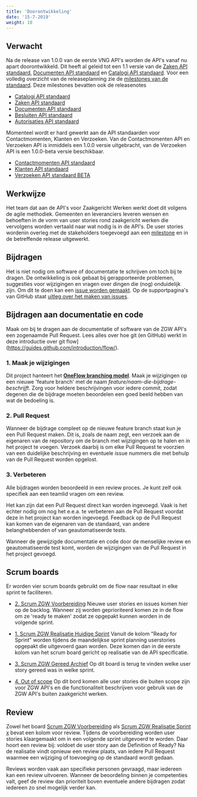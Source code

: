 ```yaml
---
title: 'Doorontwikkeling'
date: '15-7-2019'
weight: 10
---
```


## Verwacht

Na de release van 1.0.0 van de eerste VNG API's worden de API's vanaf nu apart doorontwikkeld. Dit heeft al geleid tot een 1.1 versie van de [Zaken API standaard](https://zaken-api.test.vng.cloud/), [Documenten API standaard](https://documenten-api.test.vng.cloud/) en [Catalogi API standaard](https://catalogi-api.test.vng.cloud/). Voor een volledig overzicht van de releaseplanning zie de [milestones van de standaard](https://github.com/VNG-Realisatie/gemma-zaken/milestones). Deze milestones bevatten ook de releasenotes


* [Catalogi API standaard](https://catalogi-api.test.vng.cloud/)
* [Zaken API standaard](https://zaken-api.test.vng.cloud/)
* [Documenten API standaard](https://documenten-api.test.vng.cloud/)
* [Besluiten API standaard](https://besluiten-api.test.vng.cloud/)
* [Autorisaties API standaard](https://autorisaties-api.test.vng.cloud/)
 
Momenteel wordt er hard gewerkt aan de API standaarden voor Contactmomenten, Klanten en Verzoeken. Van de Contactmomenten API en Verzoeken API is inmiddels een 1.0.0 versie uitgebracht, van de Verzoeken API is een 1.0.0-beta versie beschikbaar.

* [Contactmomenten API standaard](https://contactmomenten-api.vng.cloud/api/v1/schema/)
* [Klanten API standaard](https://klanten-api.vng.cloud/api/v1/schema/)
* [Verzoeken API standaard BETA](https://verzoeken-api.vng.cloud/api/v1/schema/)


## Werkwijze

Het team dat aan de API's voor Zaakgericht Werken werkt doet dit volgens de agile methodiek.
Gemeenten en leveranciers leveren wensen en behoeften in de vorm van user stories rond zaakgericht werken die vervolgens worden vertaald naar wat nodig is in de API's.
De user stories wordenin overleg met de stakeholders toegevoegd aan een [milestone](https://github.com/VNG-Realisatie/gemma-zaken/milestones) en in de betreffende release uitgewerkt.

## Bijdragen

Het is niet nodig om software of documentatie te schrijven om toch bij te
dragen. De ontwikkeling is ook gebaat bij gerapporteerde problemen, suggesties
voor wijzigingen en vragen over dingen die (nog) onduidelijk zijn. Om dit te
doen kan een
[issue worden gemaakt](https://github.com/VNG-Realisatie/gemma-zaken/issues).
Op de supportpagina's van GitHub staat
[uitleg over het maken van issues](https://help.github.com/articles/creating-an-issue/).


## Bijdragen aan documentatie en code

Maak om bij te dragen aan de documentatie of software van de ZGW API's een
zogenaamde Pull Request. Lees alles over hoe git (en GitHub) werkt in deze
introductie over git flow](https://guides.github.com/introduction/flow/).

### 1. Maak je wijzigingen

Dit project hanteert het
**[OneFlow branching model](http://endoflineblog.com/oneflow-a-git-branching-model-and-workflow)**.
Maak je wijzigingen op een nieuwe 'feature branch' met de naam
*feature/naam-die-bijdrage-beschrijft*. Zorg voor heldere beschrijvingen voor
iedere commit, zodat degenen die de bijdrage moeten beoordelen een goed beeld
hebben van wat de bedoeling is.

### 2. Pull Request

Wanneer de bijdrage compleet op de nieuwe feature branch staat kun je een Pull
Request maken. Dit is, zoals de naam zegt, een verzoek aan de eigenaren van de
repository om de branch met wijzigingen op te halen en in het project te
voegen. Verzoek daarbij is om elke Pull Request te voorzien van een duidelijke
beschrijving en eventuele issue nummers die met behulp van de Pull Request
worden opgelost.

### 3. Verbeteren

Alle bijdragen worden beoordeeld in een review proces. Je kunt zelf ook
specifiek aan een teamlid vragen om een review.

Het kan zijn dat een Pull Request direct kan worden ingevoegd. Vaak is het
echter nodig om nog het e.e.a. te verbeteren aan de Pull Request voordat deze
in het project kan worden ingevoegd. Feedback op de Pull Request kan komen van
de eigenaren van de standaard, van andere belanghebbenden of van
geautomatiseerde tests.

Wanneer de gewijzigde documentatie en code door de menselijke review en
geautomatiseerde test komt, worden de wijzigingen van de Pull Request in het
project gevoegd.


## Scrum boards
Er worden vier scrum boards gebruikt om de flow naar resultaat in elke sprint
te faciliteren.

- [2. Scrum ZGW Voorbereiding](https://github.com/VNG-Realisatie/gemma-zaken/projects/1)
  Nieuwe user stories en issues komen hier op de backlog. Wanneer zij worden
  geprioriteerd komen ze in de flow om ze 'ready te maken' zodat ze opgepakt
  kunnen worden in de volgende sprint.

- [1. Scrum ZGW Realisatie Huidige Sprint](https://github.com/VNG-Realisatie/gemma-zaken/projects/3)
  Vanuit de kolom "Ready for Sprint" worden tijdens de maandelijkse sprint
  planning userstories opgepakt die uitgevoerd gaan worden. Deze komen dan in
  de eerste kolom van het scrum board gericht op realisatie van de API
  specificatie.

- [3. Scrum ZGW Gereed Archief](https://github.com/VNG-Realisatie/gemma-zaken/projects/4)
  Op dit board is terug te vinden welke user story gereed was in welke sprint.

- [4. Out of scope](https://github.com/VNG-Realisatie/gemma-zaken/projects/2)
  Op dit bord komen alle user stories die buiten scope zijn voor ZGW API's en die functionaliteit beschrijven voor gebruik van de ZGW API's buiten zaakgericht werken. 
  

## Review

Zowel het board
[Scrum ZGW Voorbereiding](https://github.com/VNG-Realisatie/gemma-zaken/projects/1)
als
[Scrum ZGW Realisatie Sprint x](https://github.com/VNG-Realisatie/gemma-zaken/projects/3)
bevat een kolom voor review. Tijdens de voorbereiding worden user stories
klaargemaakt om in een volgende sprint uitgevoerd te worden. Daar hoort een
review bij: voldoet de user story aan de Definition of Ready? Na de realisatie
vindt opnieuw een review plaats, van iedere Pull Request waarmee een wijziging
of toevoeging op de standaard wordt gedaan.

Reviews worden vaak aan specifieke personen gevraagd, maar iedereen kan een
review uitvoeren. Wanneer de beoordeling binnen je competenties valt, geef de
review dan prioriteit boven eventuele andere bijdragen zodat iedereen zo snel
mogelijk verder kan.




